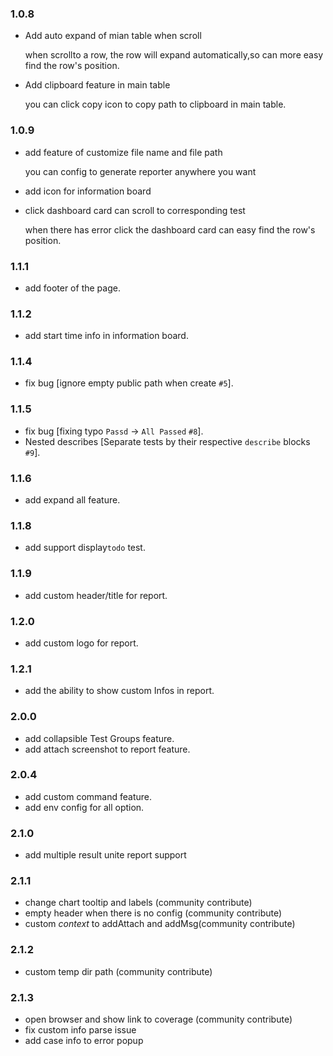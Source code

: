 ### 1.0.8

- Add auto expand of mian table when scroll

  when scrollto a row, the row will expand automatically,so can more easy find the row's position.

- Add clipboard feature in main table

  you can click copy icon to copy path to clipboard in main table.

### 1.0.9

- add feature of customize file name and file path

  you can config to generate reporter anywhere you want

- add icon for information board

- click dashboard card can scroll to corresponding test

  when there has error click the dashboard card can easy find the row's position.

### 1.1.1

- add footer of the page.

### 1.1.2

- add start time info in information board.

### 1.1.4

- fix bug [ignore empty public path when create `#5`].

### 1.1.5

- fix bug [fixing typo `Passd` -> `All Passed` `#8`].
- Nested describes [Separate tests by their respective `describe` blocks `#9`].

### 1.1.6

- add expand all feature.

### 1.1.8

- add support display`todo` test.

### 1.1.9

- add custom header/title for report.

### 1.2.0

- add custom logo for report.

### 1.2.1

- add the ability to show custom Infos in report.

### 2.0.0

- add collapsible Test Groups feature.
- add attach screenshot to report feature.

### 2.0.4

- add custom command feature.
- add env config for all option.

### 2.1.0

- add multiple result unite report support

### 2.1.1

- change chart tooltip and labels (community contribute)
- empty header when there is no config (community contribute)
- custom *context* to addAttach and addMsg(community contribute)

### 2.1.2

- custom temp dir path (community contribute)

### 2.1.3

- open browser and show link to coverage (community contribute)
- fix custom info parse issue
- add case info to error popup
